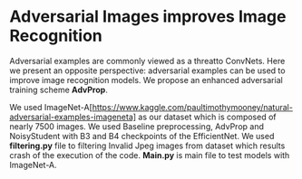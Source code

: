 # Adversarial Images improves Image Recognition
Adversarial examples are commonly viewed as a threatto ConvNets. Here we present an opposite perspective: adversarial examples can be used to improve image recognition models. We propose an enhanced adversarial training scheme **AdvProp**.


We used ImageNet-A[https://www.kaggle.com/paultimothymooney/natural-adversarial-examples-imageneta] as our dataset which is composed of nearly 7500 images.
We used Baseline preprocessing, AdvProp and NoisyStudent with B3 and B4 checkpoints of the EfficientNet. 
We used **filtering.py** file to filtering Invalid Jpeg images from dataset which results crash of the execution of the code. 
**Main.py** is main file to test models with ImageNet-A.

